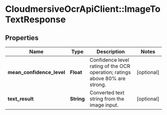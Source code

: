 # CloudmersiveOcrApiClient::ImageToTextResponse

## Properties
Name | Type | Description | Notes
------------ | ------------- | ------------- | -------------
**mean_confidence_level** | **Float** | Confidence level rating of the OCR operation; ratings above 80% are strong. | [optional] 
**text_result** | **String** | Converted text string from the image input. | [optional] 



